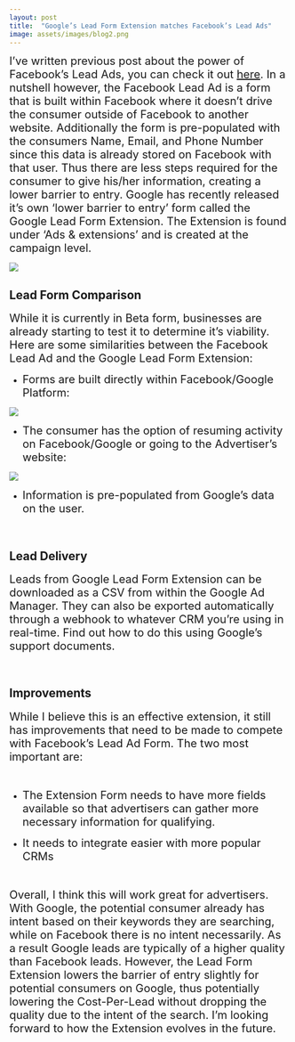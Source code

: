 ```yaml
---
layout: post
title:  "Google’s Lead Form Extension matches Facebook’s Lead Ads"
image: assets/images/blog2.png
---
```


<span style="font-size:20px; padding-bottom: 20px; padding-top: 20px">I’ve written previous post about the power of Facebook’s Lead Ads, you can check it out [here](/2019/11/11/Facebook-Lead-Ads-for-Real-Estate-Agents-and-Why-They-re-Important.html). In a nutshell however, the Facebook Lead Ad is a form that is built within Facebook where it doesn’t drive the consumer outside of Facebook to another website. Additionally the form is pre-populated with the consumers Name, Email, and Phone Number since this data is already stored on Facebook with that user. Thus there are less steps required for the consumer to give his/her information, creating a lower barrier to entry. Google has recently released it’s own ‘lower barrier to entry’ form called the Google Lead Form Extension. The Extension is found under ‘Ads & extensions’ and is created at the campaign level.</span>

![]({{site.baseurl}}/assets/images/extensions.jpg)

## Lead Form Comparison

<span style="font-size:20px; padding-bottom: 20px; padding-top: 20px">While it is currently in Beta form, businesses are already starting to test it to determine it’s viability. Here are some similarities between the Facebook Lead Ad and the Google Lead Form Extension:</span>

* <span style="font-size:20px; padding-bottom: 20px; padding-top: 20px">Forms are built directly within Facebook/Google Platform:</span>

![]({{site.baseurl}}/assets/images/leads.jpg)

* <span style="font-size:20px; padding-bottom: 20px; padding-top: 20px">The consumer has the option of resuming activity on Facebook/Google or going to the Advertiser’s website:</span>

![]({{site.baseurl}}/assets/images/thankyou.jpg)

* <span style="font-size:20px; padding-bottom: 20px; padding-top: 20px">Information is pre-populated from Google’s data on the user.</span>

<span style="padding: 300px">
</span>

## Lead Delivery

<span style="font-size:20px; padding-bottom: 20px; padding-top: 20px">Leads from Google Lead Form Extension can be downloaded as a CSV from within the Google Ad Manager. They can also be exported automatically through a webhook to whatever CRM you’re using in real-time. Find out how to do this using Google’s support documents.</span>

<span style="padding: 300px">
</span>

## Improvements

<span style="font-size:20px; padding-bottom: 20px; padding-top: 20px">While I believe this is an effective extension, it still has improvements that need to be made to compete with Facebook’s Lead Ad Form. The two most important are:</span>

<span style="padding: 300px">
</span>

* <span style="font-size:20px; padding-bottom: 20px; padding-top: 20px">The Extension Form needs to have more fields available so that advertisers can gather more necessary information for qualifying.</span>

* <span style="font-size:20px; padding-bottom: 20px; padding-top: 20px">It needs to integrate easier with more popular CRMs</span>

<span style="padding: 300px">
</span>

<span style="font-size:20px; padding-bottom: 20px; padding-top: 20px">Overall, I think this will work great for advertisers. With Google, the potential consumer already has intent based on their keywords they are searching, while on Facebook there is no intent necessarily. As a result Google leads are typically of a higher quality than Facebook leads. However, the Lead Form Extension lowers the barrier of entry slightly for potential consumers on Google, thus potentially lowering the Cost-Per-Lead without dropping the quality due to the intent of the search. I’m looking forward to how the Extension evolves in the future.</span>

